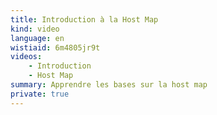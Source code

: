 ```yaml
---
title: Introduction à la Host Map
kind: video
language: en
wistiaid: 6m4805jr9t
videos:
    - Introduction
    - Host Map
summary: Apprendre les bases sur la host map
private: true
---
```


